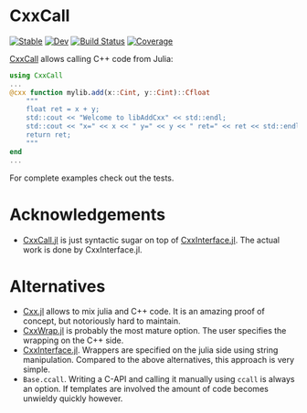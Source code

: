 # CxxCall

[![Stable](https://img.shields.io/badge/docs-stable-blue.svg)](https://jw3126.github.io/CxxCall.jl/stable)
[![Dev](https://img.shields.io/badge/docs-dev-blue.svg)](https://jw3126.github.io/CxxCall.jl/dev)
[![Build Status](https://github.com/jw3126/CxxCall.jl/actions/workflows/CI.yml/badge.svg?branch=main)](https://github.com/jw3126/CxxCall.jl/actions/workflows/CI.yml?query=branch%3Amain)
[![Coverage](https://codecov.io/gh/jw3126/CxxCall.jl/branch/main/graph/badge.svg)](https://codecov.io/gh/jw3126/CxxCall.jl)

[CxxCall](https://github.com/jw3126/CxxCall.jl) allows calling C++ code from Julia:
```julia
using CxxCall
...
@cxx function mylib.add(x::Cint, y::Cint)::Cfloat
    """
    float ret = x + y;
    std::cout << "Welcome to libAddCxx" << std::endl;
    std::cout << "x=" << x << " y=" << y << " ret=" << ret << std::endl;
    return ret;
    """
end
...
```
For complete examples check out the tests.

# Acknowledgements
* [CxxCall.jl](https://github.com/jw3126/CxxCall.jl) is just syntactic sugar on top of 
[CxxInterface.jl](https://github.com/eschnett/CxxInterface.jl). The actual work is done by CxxInterface.jl.

# Alternatives

* [Cxx.jl](https://github.com/JuliaInterop/Cxx.jl) allows to mix julia and C++ code. It is an amazing proof of concept, but notoriously hard to maintain.
* [CxxWrap.jl](https://github.com/JuliaInterop/CxxWrap.jl) is probably the most mature option.
The user specifies the wrapping on the C++ side.
* [CxxInterface.jl](https://github.com/eschnett/CxxInterface.jl).
Wrappers are specified on the julia side using string manipulation. Compared to the above alternatives, this approach is very simple.
* `Base.ccall`. Writing a C-API and calling it manually using `ccall` is always an option. If templates are involved the amount of code becomes unwieldy quickly however.
